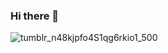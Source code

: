 ### Hi there 👋


![tumblr_n48kjpfo4S1qg6rkio1_500](https://user-images.githubusercontent.com/73126431/147957002-32374b97-a5b2-4e45-86d2-47482e0a2ba7.gif)

<!--
**hoang0199/hoang0199** is a ✨ _special_ ✨ repository because its `README.md` (this file) appears on your GitHub profile.

Here are some ideas to get you started:

- 🔭 I’m currently working on ...
- 🌱 I’m currently learning ...
- 👯 I’m looking to collaborate on ...
- 🤔 I’m looking for help with ...
- 💬 Ask me about ...
- 📫 How to reach me: ...
- 😄 Pronouns: ...
- ⚡ Fun fact: ...
-->
